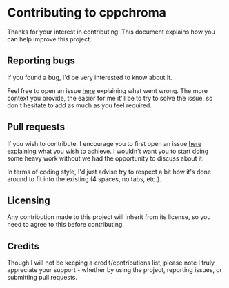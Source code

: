# Contributing to cppchroma

Thanks for your interest in contributing! This document explains how you can help improve this project.

## Reporting bugs

If you found a bug, I'd be very interested to know about it.

Feel free to open an issue [here](https://github.com/LouisDuVerdier/cppchroma/issues) explaining what went wrong. The more context you provide, the easier for me it'll be to try to solve the issue, so don't hesitate to add as much as you feel required.

## Pull requests

If you wish to contribute, I encourage you to first open an issue [here](https://github.com/LouisDuVerdier/cppchroma/issues) explaining what you wish to achieve. I wouldn't want you to start doing some heavy work without we had the opportunity to discuss about it.

In terms of coding style, I'd just advise try to respect a bit how it's done around to fit into the existing (4 spaces, no tabs, etc.).

## Licensing

Any contribution made to this project will inherit from its license, so you need to agree to this before contributing.

## Credits

Though I will not be keeping a credit/contributions list, please note I truly appreciate your support - whether by using the project, reporting issues, or submitting pull requests.
